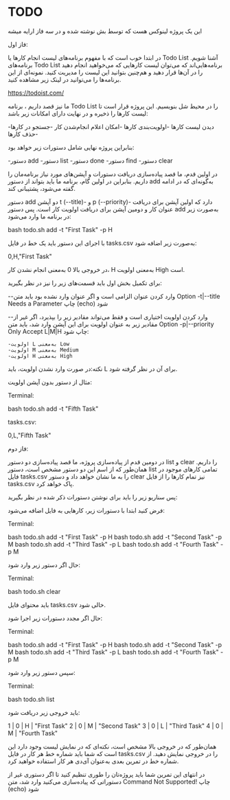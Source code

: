 # TODO
این یک پروژه لینوکس هست که توسط بش نوشته شده و در سه فاز ارايه میشه

فاز اول:

در ابتدا خوب است که با مفهوم برنامه‌های لیست انجام کار‌ها یا Todo List آشنا شویم. برنامه‌های Todo List برنامه‌هایی‌اند که می‌توان لیست کار‌هایی که می‌خواهید انجام دهید را در آن‌ها قرار دهید و هم‌چنین بتوانید این لیست را مدیریت کنید. نمونه‌ای از این برنامه‌ها را می‌توانید در لینک زیر مشاهده کنید.

https://todoist.com/

ما نیز قصد داریم ، برنامه Todo List را در محیط شل بنویسیم. این پروژه قرار است تا لیست کار‌ها را ذخیره و در نهایت دارای امکانات زیر باشد:

 -دیدن لیست کار‌ها
 -اولویت‌بندی کار‌ها
 -امکان اعلام انجام‌شدن کار
 -جستجو در کار‌ها
 -حذف کار‌ها
 
 بنابراین پروژه نهایی شامل دستورات زیر خواهد بود:
 
 -دستور add
 -دستور list
 -دستور done
 -دستور find
 -دستور clear
 
 در اولین قدم، ما قصد پیاده‌سازی دریافت دستورات و آپشن‌های مورد نیاز برنامه‌مان را داریم. بنابر‌این در اولین گام، برنامه ما باید بتواند از دستور add به‌گونه‌ای که در ادامه گفته می‌شود، پشتیبانی کند.

 دستور add دو آپشن t (--title)- و p (--priority)- دارد که اولین آپشن برای دریافت عنوان کار و دومین آپشن برای دریافت اولویت کار است. پس دستور add به‌صورت زیر در برنامه ما وارد می‌شود:

bash todo.sh add -t "First Task" -p H

با اجرای این دستور باید یک خط در فایل tasks.csv به‌صورت زیر اضافه شود:

0,H,"First Task"


در خروجی بالا 0 به‌معنی انجام نشدن کار، H به‌معنی اولویت High است.

برای تکمیل بخش اول باید قسمت‌های زیر را نیز در نظر بگیرید:

--وارد کردن عنوان الزامی است و اگر عنوان وارد نشده بود باید متن Option -t|--title Needs a Parameter چاپ (echo) شود

--وارد کردن اولویت اختیاری است و فقط می‌تواند مقادیر زیر را بپذیرد، اگر غیر از مقادیر زیر به عنوان اولویت برای این آپشن وارد شد، باید متن Option -p|--priority Only Accept L|M|H چاپ شود:

	-اولویت L به‌معنی Low
	-اولویت M به‌معنی Medium
	-اولویت H به‌معنی High
   نکته:در صورت وارد نشدن اولویت، باید L برای آن در نظر گرفته شود.
   
   مثال از دستور بدون آپشن اولویت:
   
   Terminal:
   
   bash todo.sh add -t "Fifth Task"
   
   tasks.csv:
   
   0,L,"Fifth Task"
   
   فاز دوم:

در دومین قدم از پیاده‌سازی پروژه، ما قصد پیاده‌سازی دو دستور list و clear را داریم. همان‌طور که از اسم این دو دستور مشخص است، دستور list تمامی کار‌های موجود در فایل tasks.csv را به ما نشان خواهد داد و دستور clear نیز تمام کار‌ها را از فایل tasks.csv پاک خواهد کرد.

پس سناریو زیر را باید برای نوشتن دستورات ذکر شده در نظر بگیرید:

فرض کنید ابتدا با دستورات زیر، کار‌هایی به فایل اضافه می‌شود:

Terminal:

bash todo.sh add -t "First Task" -p H
bash todo.sh add -t "Second Task" -p M
bash todo.sh add -t "Third Task" -p L
bash todo.sh add -t "Fourth Task" -p M

حال اگر دستور زیر وارد شود:

Terminal:

bash todo.sh clear

باید محتوای فایل tasks.csv خالی شود.

حال اگر مجدد دستورات زیر اجرا شود:

Terminal:

bash todo.sh add -t "First Task" -p H
bash todo.sh add -t "Second Task" -p M
bash todo.sh add -t "Third Task" -p L
bash todo.sh add -t "Fourth Task" -p M

سپس دستور زیر وارد شود:

Terminal:

bash todo.sh list

باید خروجی زیر دریافت شود:

1 | 0 | H | "First Task"
2 | 0 | M | "Second Task"
3 | 0 | L | "Third Task"
4 | 0 | M | "Fourth Task"

همان‌طور که در خروجی بالا مشخص است، نکته‌ای که در نمایش لیست وجود دارد این است که شما باید شماره خط هر کار در فایل tasks.csv را در خروجی نمایش دهید. از شماره خط در تمرین بعدی به‌عنوان آی‌دی هر کار استفاده خواهید کرد.

در انتهای این تمرین شما باید پروژه‌تان را طوری تنظیم کنید تا اگر دستوری غیر از دستوراتی که پیاده‌سازی می‌کنید وارد شد، متن Command Not Supported! چاپ (echo) شود





